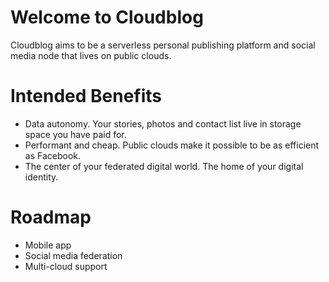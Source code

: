# Welcome to Cloudblog

Cloudblog aims to be a serverless personal publishing platform and social media node that lives on public clouds.

# Intended Benefits
- Data autonomy. Your stories, photos and contact list live in storage space you have paid for.
- Performant and cheap. Public clouds make it possible to be as efficient as Facebook.
- The center of your federated digital world. The home of your digital identity.

# Roadmap
- Mobile app
- Social media federation
- Multi-cloud support